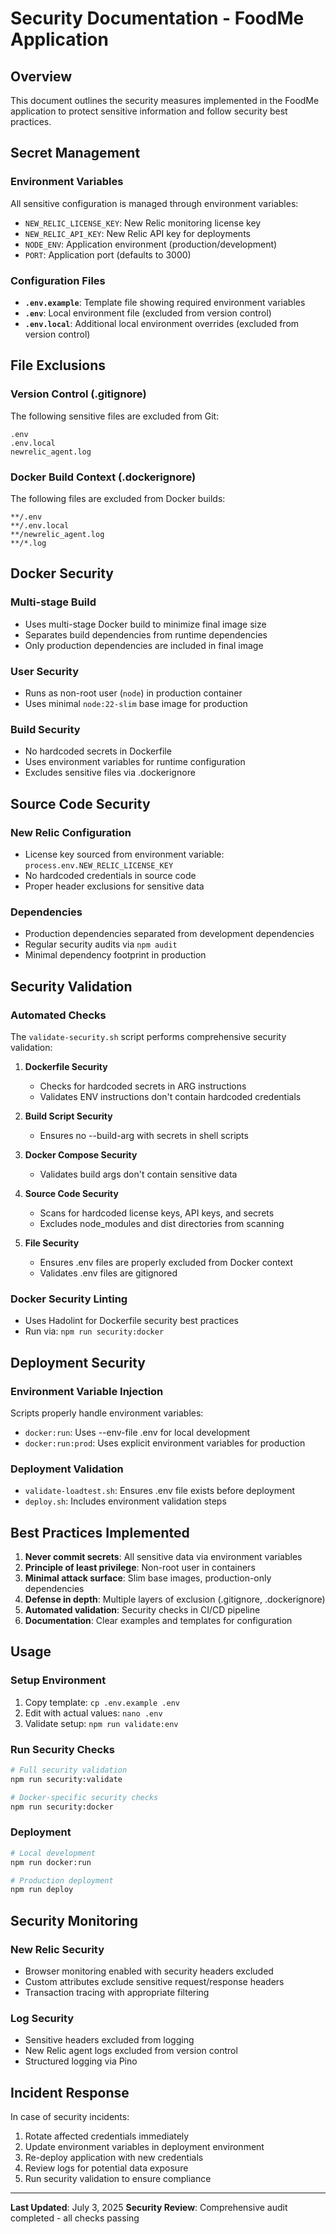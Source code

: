# Security Documentation - FoodMe Application

## Overview
This document outlines the security measures implemented in the FoodMe application to protect sensitive information and follow security best practices.

## Secret Management

### Environment Variables
All sensitive configuration is managed through environment variables:

- `NEW_RELIC_LICENSE_KEY`: New Relic monitoring license key
- `NEW_RELIC_API_KEY`: New Relic API key for deployments
- `NODE_ENV`: Application environment (production/development)
- `PORT`: Application port (defaults to 3000)

### Configuration Files
- **`.env.example`**: Template file showing required environment variables
- **`.env`**: Local environment file (excluded from version control)
- **`.env.local`**: Additional local environment overrides (excluded from version control)

## File Exclusions

### Version Control (.gitignore)
The following sensitive files are excluded from Git:
```
.env
.env.local
newrelic_agent.log
```

### Docker Build Context (.dockerignore)
The following files are excluded from Docker builds:
```
**/.env
**/.env.local
**/newrelic_agent.log
**/*.log
```

## Docker Security

### Multi-stage Build
- Uses multi-stage Docker build to minimize final image size
- Separates build dependencies from runtime dependencies
- Only production dependencies are included in final image

### User Security
- Runs as non-root user (`node`) in production container
- Uses minimal `node:22-slim` base image for production

### Build Security
- No hardcoded secrets in Dockerfile
- Uses environment variables for runtime configuration
- Excludes sensitive files via .dockerignore

## Source Code Security

### New Relic Configuration
- License key sourced from environment variable: `process.env.NEW_RELIC_LICENSE_KEY`
- No hardcoded credentials in source code
- Proper header exclusions for sensitive data

### Dependencies
- Production dependencies separated from development dependencies
- Regular security audits via `npm audit`
- Minimal dependency footprint in production

## Security Validation

### Automated Checks
The `validate-security.sh` script performs comprehensive security validation:

1. **Dockerfile Security**
   - Checks for hardcoded secrets in ARG instructions
   - Validates ENV instructions don't contain hardcoded credentials

2. **Build Script Security**
   - Ensures no --build-arg with secrets in shell scripts

3. **Docker Compose Security**
   - Validates build args don't contain sensitive data

4. **Source Code Security**
   - Scans for hardcoded license keys, API keys, and secrets
   - Excludes node_modules and dist directories from scanning

5. **File Security**
   - Ensures .env files are properly excluded from Docker context
   - Validates .env files are gitignored

### Docker Security Linting
- Uses Hadolint for Dockerfile security best practices
- Run via: `npm run security:docker`

## Deployment Security

### Environment Variable Injection
Scripts properly handle environment variables:
- `docker:run`: Uses --env-file .env for local development
- `docker:run:prod`: Uses explicit environment variables for production

### Deployment Validation
- `validate-loadtest.sh`: Ensures .env file exists before deployment
- `deploy.sh`: Includes environment validation steps

## Best Practices Implemented

1. **Never commit secrets**: All sensitive data via environment variables
2. **Principle of least privilege**: Non-root user in containers
3. **Minimal attack surface**: Slim base images, production-only dependencies
4. **Defense in depth**: Multiple layers of exclusion (.gitignore, .dockerignore)
5. **Automated validation**: Security checks in CI/CD pipeline
6. **Documentation**: Clear examples and templates for configuration

## Usage

### Setup Environment
1. Copy template: `cp .env.example .env`
2. Edit with actual values: `nano .env`
3. Validate setup: `npm run validate:env`

### Run Security Checks
```bash
# Full security validation
npm run security:validate

# Docker-specific security checks
npm run security:docker
```

### Deployment
```bash
# Local development
npm run docker:run

# Production deployment
npm run deploy
```

## Security Monitoring

### New Relic Security
- Browser monitoring enabled with security headers excluded
- Custom attributes exclude sensitive request/response headers
- Transaction tracing with appropriate filtering

### Log Security
- Sensitive headers excluded from logging
- New Relic agent logs excluded from version control
- Structured logging via Pino

## Incident Response

In case of security incidents:
1. Rotate affected credentials immediately
2. Update environment variables in deployment environment
3. Re-deploy application with new credentials
4. Review logs for potential data exposure
5. Run security validation to ensure compliance

---

**Last Updated**: July 3, 2025
**Security Review**: Comprehensive audit completed - all checks passing
